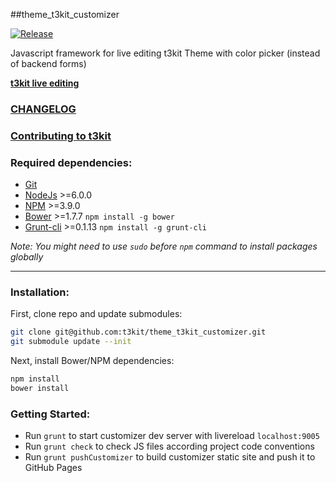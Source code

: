 ##theme_t3kit_customizer

[![Release](https://img.shields.io/github/release/t3kit/theme_t3kit_customizer.svg?style=flat-square)](https://github.com/t3kit/theme_t3kit_customizer/releases)

Javascript framework for live editing t3kit Theme with color picker (instead of backend forms)

**[t3kit live editing](http://t3kit.github.io/theme_t3kit_customizer)**

### [CHANGELOG](https://github.com/t3kit/theme_t3kit_customizer/blob/master/CHANGELOG.md)
### [Contributing to t3kit](https://github.com/t3kit/t3kit/blob/master/CONTRIBUTING.md)

### Required dependencies:

- [Git](https://git-scm.com/)
- [NodeJs](http://nodejs.org/) >=6.0.0
- [NPM](https://github.com/npm/npm) >=3.9.0
- [Bower](http://bower.io/) >=1.7.7 `npm install -g bower`
- [Grunt-cli](http://gruntjs.com/) >=0.1.13 `npm install -g grunt-cli`

_Note: You might need to use `sudo` before `npm` command to install packages globally_
***

### Installation:

First, clone repo and update submodules:
```bash
git clone git@github.com:t3kit/theme_t3kit_customizer.git
git submodule update --init
```

Next, install Bower/NPM dependencies:

```bash
npm install
bower install
```

### Getting Started:

- Run `grunt` to start customizer dev server with livereload `localhost:9005`
- Run `grunt check` to check JS files according project code conventions
- Run `grunt pushCustomizer` to build customizer static site and push it to GitHub Pages
